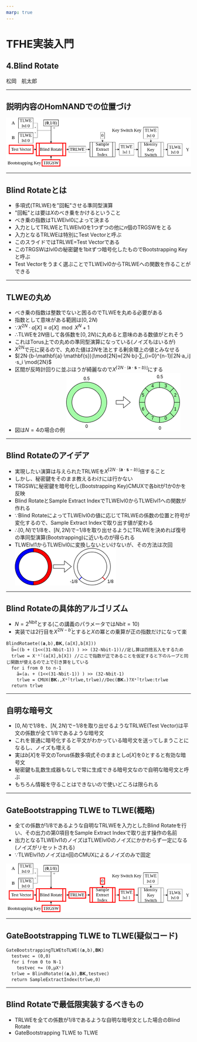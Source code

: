 ```yaml
---
marp: true
---
```

<!-- 
theme: default
size: 16:9
paginate: true
footer : ![](../image/ccbysa.png) [licence](https://creativecommons.org/licenses/by-sa/4.0/)
style: |
  h1, h2, h3, h4, h5, header, footer {
        color: white;
    }
  section {
    background-color: #505050;
    color:white
  }
  table{
      color:black
  }
  code{
    color:black
  }
-->

<!-- page_number: true -->

# TFHE実装入門

## 4.Blind Rotate

松岡　航太郎

---

## 説明内容のHomNANDでの位置づけ

![](../image/BlindRotateHomNANDdiagram.png)

---

## Blind Rotateとは

- 多項式(TRLWE)を"回転"させる準同型演算
- "回転"とは要は$X$のべき乗をかけるということ
- べき乗の指数はTLWElvl0によって決まる
- 入力としてTRLWEとTLWElvl0を1つずつの他に$n$個のTRGSWをとる
- 入力となるTRLWEは特別にTest Vectorと呼ぶ
- このスライドではTRLWE=Test Vectorである
- このTRGSWはlvl0の秘密鍵を1bitずつ暗号化したものでBootstrapping Keyと呼ぶ
- Test Vectorをうまく選ぶことでTLWElvl0からTRLWEへの関数を作ることができる

---

## TLWEの丸め

- べき乗の指数は整数でないと困るのでTLWEを丸める必要がある
- 指数として意味がある範囲は$[0,2N)$
- ∵$X^{2N}⋅a[X]≡a[X] \mod{X^{N}+1}$
- ∴TLWEを$2N$倍して各係数を$[0,2N)$に丸めると意味のある数値がとれそう
- これはTorus上での丸めの準同型演算になっている(ノイズもはいるが)
- $X^{2N}$で元に戻るので、丸めた値は$2N$を法とする剰余環上の値とみなせる
- $⌈2N⋅(b-\mathbf{a}⋅\mathbf{s})⌋\mod{2N}≈⌈2N⋅b⌋-∑_{i=0}^{n-1}⌈2N⋅a_i⌋⋅s_i \mod{2N}$
- 区間が反時計回りに並ぶほうが綺麗なので$X^{⌈2N⋅(\mathbf{a}⋅\mathbf{s}-b)⌋}$にする
- 図は$N=4$の場合の例
![w:300px](../image/RotateRound.png)

---

## Blind Rotateのアイデア

- 実現したい演算は与えられたTRLWEを$X^{⌈2N⋅(\mathbf{a}⋅\mathbf{s}-b)⌋}$倍すること
- しかし、秘密鍵をそのまま教えるわけには行かない
- TRGSWに秘密鍵を暗号化し(Bootstrapping Key)CMUXで各bitが1か0かを反映
- Blind RotateとSample Extract IndexでTLWElvl0からTLWElvl1への関数が作れる
- ∵Blind RotateによってTLWElvl0の値に応じてTRLWEの係数の位置と符号が変化するので、Sample Extract Indexで取り出す値が変わる
- ∴$[0,N)$で$1/8$を、$[N,2N)$で$-1/8$を取り出せるようにTRLWEを決めれば復号の準同型演算(Bootstrapping)に近いものが得られる
- TLWElvl1からTLWElvl0に変換しないといけないが、その方法は次回
![](../image/BlindRotate.png)

---

## Blind Rotateの具体的アルゴリズム

- $N=2^{Nbit}$とする(この講義のパラメータでは$Nbit=10$)
- 実装では2行目を$X^{2N-b̃}$とすると$X$の冪との乗算が正の指数だけになって楽
```
BlindRotaete((𝐚,b),𝐁𝐊,(a[X],b[X]))
  b̃=((b + (1<<(31-Nbit-1)) ) >> (32-Nbit-1))//足し算は四捨五入をするため
  trlwe = X⁻ᵇ̃⋅(a[X],b[X]) //ここで指数が正であることを仮定すると下のループと同じ関数が使えるので上で引き算をしている
  for i from 0 to n-1
    ã=(aᵢ + (1<<(31-Nbit-1)) ) >> (32-Nbit-1)
    trlwe = CMUX(𝐁𝐊ᵢ,Xᵃ̃⋅trlwe,trlwe)//Dec(𝐁𝐊ᵢ)?Xᵃ̃⋅trlwe:trlwe
  return trlwe
```

---

## 自明な暗号文

- $[0,N)$で$1/8$を、$[N,2N)$で$-1/8$を取り出せるようなTRLWE(Test Vector)は平文の係数が全て$1/8$であるような暗号文
- これを普通に暗号化すると平文がわかっている暗号文を送ってしまうことになるし、ノイズも増える
- 実は$b[X]$を平文のTorus係数多項式そのままとし$a[X]$を0とすると有効な暗号文
- 秘密鍵も乱数生成器もなしで常に生成できる暗号文なので自明な暗号文と呼ぶ
- もちろん情報を守ることはできないので使いどころは限られる

---

## GateBootstrapping TLWE to TLWE(概略)

- 全ての係数が$1/8$であるような自明なTRLWEを入力としたBlind Rotateを行い、その出力の第0項目をSample Extract Indexで取り出す操作の名前
- 出力となるTLWElvl1のノイズはTLWElvl0のノイズにかかわらず一定になる(ノイズがリセットされる)
- ∵TLWElvl1のノイズは$n$回のCMUXによるノイズのみで固定

![](../image/TLWE2TLWEHomNANDdiagram.png)

---

## GateBootstrapping TLWE to TLWE(疑似コード)

```
GateBootstrappingTLWEtoTLWE((𝐚,b),𝐁𝐊)
  testvec = (0,0)
  for i from 0 to N-1
    testvec += (0,μXⁱ)
  trlwe = BlindRotate((𝐚,b),𝐁𝐊,testvec)
  return SampleExtractIndex(trlwe,0)
```

---

## Blind Rotateで最低限実装するべきもの

- TRLWEを全ての係数が$1/8$であるような自明な暗号文とした場合のBlind Rotate
- GateBootstrapping TLWE to TLWE
